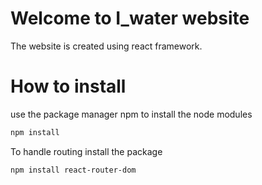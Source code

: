# Welcome to I_water website

The website is created using react framework.

# How to install

use the package manager npm to install the node modules

``` bash
npm install
```
To handle routing install the package 

```bash
npm install react-router-dom
```

